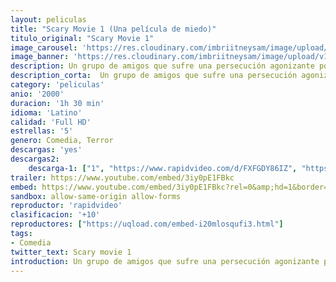 ```yaml
---
layout: peliculas
title: "Scary Movie 1 (Una película de miedo)"
titulo_original: "Scary Movie 1"
image_carousel: 'https://res.cloudinary.com/imbriitneysam/image/upload/v1557692126/SCARY-1POSTER-min.jpg'
image_banner: 'https://res.cloudinary.com/imbriitneysam/image/upload/v1557692127/SCARY1-BANNER-min.jpg'
description: Un grupo de amigos que sufre una persecución agonizante por un asesino psicópata que fue atropellado por accidente durante el último Halloween. A partir de entonces, una serie de muertes absurdas comienzan a ocurrir en el tranquilo pueblo en el que viven, que es invadida por los medios de comunicación. Todo el mundo quiere cubrir el caso, en especial un periodista agresivo que no deja de aclarar lo que hay detrás de estos extraños asesinatos.
description_corta:  Un grupo de amigos que sufre una persecución agonizante por un asesino psicópata que fue atropellado por accidente durante el último Halloween. A partir de entonces, una serie de muertes absurdas comienzan a ocurrir en el tranquilo pueblo en el que viven, que es invadida por los medios de comunicación
category: 'peliculas'
anio: '2000'
duracion: '1h 30 min'
idioma: 'Latino'
calidad: 'Full HD'
estrellas: '5'
genero: Comedia, Terror
descargas: 'yes'
descargas2:
    descarga-1: ["1", "https://www.rapidvideo.com/d/FXFGDY86IZ", "https://www.google.com/s2/favicons?domain=openload.co","OpenLoad","https://res.cloudinary.com/imbriitneysam/image/upload/v1541473684/mexico.png", "Latino", "Full HD"]
trailer: https://www.youtube.com/embed/3iy0pE1FBkc
embed: https://www.youtube.com/embed/3iy0pE1FBkc?rel=0&amp;hd=1&border=0&wmode=opaque&enablejsapi=1&modestbranding=1&controls=1&showinfo=1
sandbox: allow-same-origin allow-forms
reproductor: 'rapidvideo'
clasificacion: '+10'
reproductores: ["https://uqload.com/embed-i20mlosqufi3.html"]
tags:
- Comedia
twitter_text: Scary movie 1
introduction: Un grupo de amigos que sufre una persecución agonizante por un asesino psicópata que fue atropellado por accidente durante el último Halloween. A partir de entonces, una serie de muertes absurdas comienzan a ocurrir en el tranquilo pueblo en el que viven, que es invadida por los medios de comunicación
---
```












